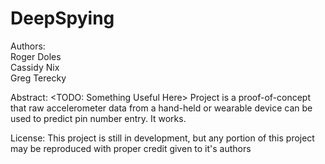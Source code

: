 # DeepSpying

Authors:
<br>Roger Doles
<br>Cassidy Nix
<br>Greg Terecky

Abstract:
  <TODO: Something Useful Here>
  Project is a proof-of-concept that raw accelerometer data from a hand-held or wearable device can be used to predict pin number entry. It works.

License:
  This project is still in development, but any portion of this project may be reproduced with proper credit given to it's authors
